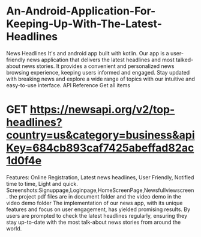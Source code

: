 # An-Android-Application-For-Keeping-Up-With-The-Latest-Headlines
News Headlines
It's and android app built with kotlin. Our app is a user-friendly news application that delivers the latest headlines and most talked-about news stories. It provides a convenient and personalized news browsing experience, keeping users informed and engaged. Stay updated with breaking news and explore a wide range of topics with our intuitive and easy-to-use interface.
API Reference
Get all items
# GET https://newsapi.org/v2/top-headlines?country=us&category=business&apiKey=684cb893caf7425abeffad82ac1d0f4e

Features:
Online Registration,
Latest news headlines,
User Friendly,
Notified time to time,
Light and quick.
Screenshots:Signuppage,Loginpage,HomeScreenPage,Newsfullviewscreen.
the project pdf files are in document folder and the video demo in the video demo folder
The implementation of our news app, with its unique features and focus on user 
engagement, has yielded promising results. By users are prompted to check the latest headlines 
regularly, ensuring they stay up-to-date with the most talk-about news stories from around 
the world.
